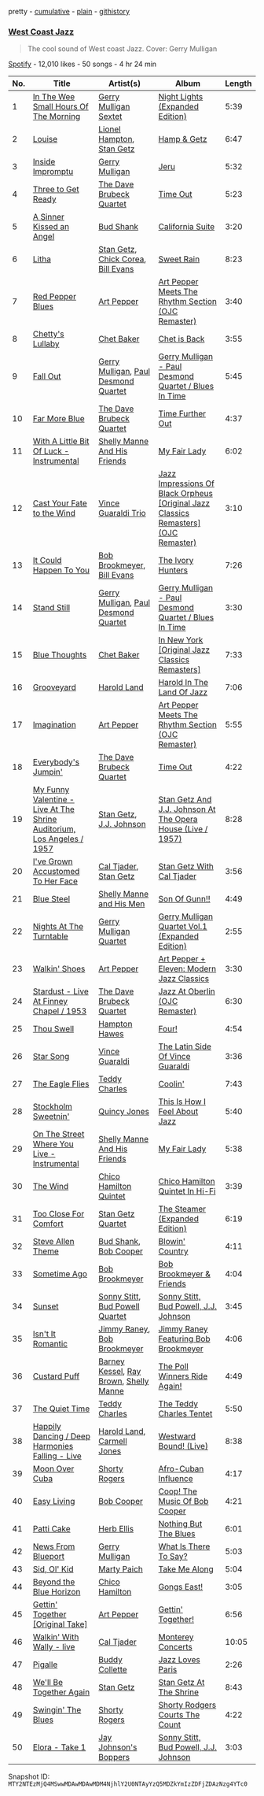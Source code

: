 pretty - [cumulative](/playlists/cumulative/37i9dQZF1DWYuZvbpQVftE.md) - [plain](/playlists/plain/37i9dQZF1DWYuZvbpQVftE) - [githistory](https://github.githistory.xyz/mackorone/spotify-playlist-archive/blob/main/playlists/plain/37i9dQZF1DWYuZvbpQVftE)

### [West Coast Jazz](https://open.spotify.com/playlist/37i9dQZF1DWYuZvbpQVftE)

> The cool sound of West coast Jazz\. Cover: Gerry Mulligan

[Spotify](https://open.spotify.com/user/spotify) - 12,010 likes - 50 songs - 4 hr 24 min

| No. | Title | Artist(s) | Album | Length |
|---|---|---|---|---|
| 1 | [In The Wee Small Hours Of The Morning](https://open.spotify.com/track/4c9u4ruTL1xWv2YcnS8AjN) | [Gerry Mulligan Sextet](https://open.spotify.com/artist/6tzN9Ew9w6JB0UQr8culs1) | [Night Lights \(Expanded Edition\)](https://open.spotify.com/album/1uJ9OJIgmgj4ta8xjq9nEJ) | 5:39 |
| 2 | [Louise](https://open.spotify.com/track/4z1E9GltZHciLum0ybby9h) | [Lionel Hampton](https://open.spotify.com/artist/2PjgZkwAEk7UTin4jP6HLP), [Stan Getz](https://open.spotify.com/artist/0FMucZsEnCxs5pqBjHjIc8) | [Hamp & Getz](https://open.spotify.com/album/7oa9WZyBnEHR8o0vjRWI7o) | 6:47 |
| 3 | [Inside Impromptu](https://open.spotify.com/track/4r4DOQ4OaGA3TsSqGqA2HE) | [Gerry Mulligan](https://open.spotify.com/artist/6l40OFJhuTbHQ9V12evc9K) | [Jeru](https://open.spotify.com/album/2ujmzTWpBs0rKq6lelbuWP) | 5:32 |
| 4 | [Three to Get Ready](https://open.spotify.com/track/3k5O0RKO6zEqu9JJ7JqxDX) | [The Dave Brubeck Quartet](https://open.spotify.com/artist/4iRZAbYvBqnxrbs6K25aJ7) | [Time Out](https://open.spotify.com/album/0nTTEAhCZsbbeplyDMIFuA) | 5:23 |
| 5 | [A Sinner Kissed an Angel](https://open.spotify.com/track/1OsFo184zx2OuU9QqnE4X2) | [Bud Shank](https://open.spotify.com/artist/2UuKUaomk3bZ0nHM3Y3FdW) | [California Suite](https://open.spotify.com/album/3gmEiOR3WfO1vm89Gvmw0i) | 3:20 |
| 6 | [Litha](https://open.spotify.com/track/0x9z9zmypzjXdRHiMyQ1gd) | [Stan Getz](https://open.spotify.com/artist/0FMucZsEnCxs5pqBjHjIc8), [Chick Corea](https://open.spotify.com/artist/5olDKSsFhhmwh8UCWwKtpq), [Bill Evans](https://open.spotify.com/artist/4jXfFzeP66Zy67HM2mvIIF) | [Sweet Rain](https://open.spotify.com/album/52eAdaMAspFcQT8u78E3ip) | 8:23 |
| 7 | [Red Pepper Blues](https://open.spotify.com/track/2w3DhdtQDnAzeNNH39kfpJ) | [Art Pepper](https://open.spotify.com/artist/3GpMtIOC5ZLvMBMI7IxPvA) | [Art Pepper Meets The Rhythm Section \(OJC Remaster\)](https://open.spotify.com/album/0KVlRrpun0BBnfJFeVTLfX) | 3:40 |
| 8 | [Chetty's Lullaby](https://open.spotify.com/track/3CfVHLrRxTLDqGZA25w5Eh) | [Chet Baker](https://open.spotify.com/artist/3rxeQlsv0Sc2nyYaZ5W71T) | [Chet is Back](https://open.spotify.com/album/7BsY0CO8mqyXnLf4KiB5AM) | 3:55 |
| 9 | [Fall Out](https://open.spotify.com/track/2RgIbUm4wAUhR5s78O8OoI) | [Gerry Mulligan](https://open.spotify.com/artist/6l40OFJhuTbHQ9V12evc9K), [Paul Desmond Quartet](https://open.spotify.com/artist/7DhtcH8dO2bHDqRyVt0lVc) | [Gerry Mulligan \- Paul Desmond Quartet / Blues In Time](https://open.spotify.com/album/4IUNUxPQYA2AglEfqDYogv) | 5:45 |
| 10 | [Far More Blue](https://open.spotify.com/track/2djpFaL4yqTH3fvDKijsMv) | [The Dave Brubeck Quartet](https://open.spotify.com/artist/4iRZAbYvBqnxrbs6K25aJ7) | [Time Further Out](https://open.spotify.com/album/0eMXd1VtCXCkuGWn9JjRDT) | 4:37 |
| 11 | [With A Little Bit Of Luck \- Instrumental](https://open.spotify.com/track/2sYInNWcg7ZL9cLobvs0oo) | [Shelly Manne And His Friends](https://open.spotify.com/artist/4NmuwMxBl62HSU4nXZYLUf) | [My Fair Lady](https://open.spotify.com/album/0HyyWDSM4mZcnkHIXo6oza) | 6:02 |
| 12 | [Cast Your Fate to the Wind](https://open.spotify.com/track/3nI7dNecArHQRc0vTUvELz) | [Vince Guaraldi Trio](https://open.spotify.com/artist/4ytkhMSAnrDP8XzRNlw9FS) | [Jazz Impressions Of Black Orpheus \[Original Jazz Classics Remasters\] \(OJC Remaster\)](https://open.spotify.com/album/0ZbVljVHaBZWOvaiSOtpgH) | 3:10 |
| 13 | [It Could Happen To You](https://open.spotify.com/track/10fMVCkTiTE1sLvd5ypZTD) | [Bob Brookmeyer](https://open.spotify.com/artist/3aM9H4QBnPUo6mnNVufAtN), [Bill Evans](https://open.spotify.com/artist/4jXfFzeP66Zy67HM2mvIIF) | [The Ivory Hunters](https://open.spotify.com/album/24rcDSSrgn13oqnqsuJH59) | 7:26 |
| 14 | [Stand Still](https://open.spotify.com/track/07jLNxcwKlAJ8c11gLJuTK) | [Gerry Mulligan](https://open.spotify.com/artist/6l40OFJhuTbHQ9V12evc9K), [Paul Desmond Quartet](https://open.spotify.com/artist/7DhtcH8dO2bHDqRyVt0lVc) | [Gerry Mulligan \- Paul Desmond Quartet / Blues In Time](https://open.spotify.com/album/4IUNUxPQYA2AglEfqDYogv) | 3:30 |
| 15 | [Blue Thoughts](https://open.spotify.com/track/6A2tYCT1Wcd5RT6DhyCqhm) | [Chet Baker](https://open.spotify.com/artist/3rxeQlsv0Sc2nyYaZ5W71T) | [In New York \[Original Jazz Classics Remasters\]](https://open.spotify.com/album/65zkV2jjroxi3mwOEddvDJ) | 7:33 |
| 16 | [Grooveyard](https://open.spotify.com/track/2DS10kEktKybLiPI30WvFG) | [Harold Land](https://open.spotify.com/artist/1jcPgyzUoFrMSI5jloL3LD) | [Harold In The Land Of Jazz](https://open.spotify.com/album/4VvgRg2qKq70YWZjKGepiG) | 7:06 |
| 17 | [Imagination](https://open.spotify.com/track/2of5gKZdb2dw3IeJCTd1qi) | [Art Pepper](https://open.spotify.com/artist/3GpMtIOC5ZLvMBMI7IxPvA) | [Art Pepper Meets The Rhythm Section \(OJC Remaster\)](https://open.spotify.com/album/0KVlRrpun0BBnfJFeVTLfX) | 5:55 |
| 18 | [Everybody's Jumpin'](https://open.spotify.com/track/0r3ZObqOhirTkBCr8f4L9q) | [The Dave Brubeck Quartet](https://open.spotify.com/artist/4iRZAbYvBqnxrbs6K25aJ7) | [Time Out](https://open.spotify.com/album/0nTTEAhCZsbbeplyDMIFuA) | 4:22 |
| 19 | [My Funny Valentine \- Live At The Shrine Auditorium, Los Angeles / 1957](https://open.spotify.com/track/3XMlpZZy7YhvfnHoiIKlYa) | [Stan Getz](https://open.spotify.com/artist/0FMucZsEnCxs5pqBjHjIc8), [J.J\. Johnson](https://open.spotify.com/artist/3hZ5sdhYTvgrmXIwtVwqmS) | [Stan Getz And J.J\. Johnson At The Opera House \(Live / 1957\)](https://open.spotify.com/album/6u0UBTSzmzL9CbfpwcNwKm) | 8:28 |
| 20 | [I've Grown Accustomed To Her Face](https://open.spotify.com/track/2p14371u2TyoND8KyyyN0T) | [Cal Tjader](https://open.spotify.com/artist/3XOVABzceOUTbR3iEz0ImO), [Stan Getz](https://open.spotify.com/artist/0FMucZsEnCxs5pqBjHjIc8) | [Stan Getz With Cal Tjader](https://open.spotify.com/album/2JoYII1dEoiwkRSNexKo3J) | 3:56 |
| 21 | [Blue Steel](https://open.spotify.com/track/6A5n5BZfgR2IhzlV1GbGWf) | [Shelly Manne and His Men](https://open.spotify.com/artist/0jiF8voCldfvNjfCEr6JDF) | [Son Of Gunn!!](https://open.spotify.com/album/0wIqfFb0f9BQTjdUt31Zlq) | 4:49 |
| 22 | [Nights At The Turntable](https://open.spotify.com/track/47j9f7Ix1CXwIE28ofdkBA) | [Gerry Mulligan Quartet](https://open.spotify.com/artist/6nLkWu5DSXItXcB6q2ISTO) | [Gerry Mulligan Quartet Vol.1 \(Expanded Edition\)](https://open.spotify.com/album/58yI7hd0vFL77B8iMBpYkB) | 2:55 |
| 23 | [Walkin' Shoes](https://open.spotify.com/track/3wqWq1ZOBIO0NQo98kmIFC) | [Art Pepper](https://open.spotify.com/artist/3GpMtIOC5ZLvMBMI7IxPvA) | [Art Pepper + Eleven: Modern Jazz Classics](https://open.spotify.com/album/3eFjOkJT3CopSAGmfFIqaJ) | 3:30 |
| 24 | [Stardust \- Live At Finney Chapel / 1953](https://open.spotify.com/track/5wIsuVFmdu6xtqxg4zjJTf) | [The Dave Brubeck Quartet](https://open.spotify.com/artist/4iRZAbYvBqnxrbs6K25aJ7) | [Jazz At Oberlin \(OJC Remaster\)](https://open.spotify.com/album/5DAnm554mksK5mPx9Jf29B) | 6:30 |
| 25 | [Thou Swell](https://open.spotify.com/track/5isHYKdOZoRLEltgxqjSMn) | [Hampton Hawes](https://open.spotify.com/artist/6BvSJSt6l7QJO2GHvtwFOK) | [Four!](https://open.spotify.com/album/0kTwd8JPkvKEaQ1hjYkwdz) | 4:54 |
| 26 | [Star Song](https://open.spotify.com/track/2JRsstA67i53C1GQiIdUUd) | [Vince Guaraldi](https://open.spotify.com/artist/7gXUrN8vgmVhKVCkw9pavV) | [The Latin Side Of Vince Guaraldi](https://open.spotify.com/album/6pyKEXTSWmqvSGGg7Hc1t4) | 3:36 |
| 27 | [The Eagle Flies](https://open.spotify.com/track/0L8PnNpkT1o7Mi9uK3doo5) | [Teddy Charles](https://open.spotify.com/artist/2LQeYKxQ99Y844Y2fxCGQn) | [Coolin'](https://open.spotify.com/album/5JK0dCS5Tzymtjvt3DsvA2) | 7:43 |
| 28 | [Stockholm Sweetnin'](https://open.spotify.com/track/5G0fv40KyLkpSiPtc0Q8gf) | [Quincy Jones](https://open.spotify.com/artist/3rxIQc9kWT6Ueg4BhnOwRK) | [This Is How I Feel About Jazz](https://open.spotify.com/album/2JN9W6snU2SvqW7ER0Vknk) | 5:40 |
| 29 | [On The Street Where You Live \- Instrumental](https://open.spotify.com/track/5kvgi3kVbX8AQ8kjpgEyuv) | [Shelly Manne And His Friends](https://open.spotify.com/artist/4NmuwMxBl62HSU4nXZYLUf) | [My Fair Lady](https://open.spotify.com/album/0HyyWDSM4mZcnkHIXo6oza) | 5:38 |
| 30 | [The Wind](https://open.spotify.com/track/3BeZhOKQMg67oQ5NA1ChB2) | [Chico Hamilton Quintet](https://open.spotify.com/artist/46KGomcx6B13NuFgu6GNT6) | [Chico Hamilton Quintet In Hi\-Fi](https://open.spotify.com/album/2dFpm1YkRBmyINNSAOYMGg) | 3:39 |
| 31 | [Too Close For Comfort](https://open.spotify.com/track/0ZU39CemSAamm1dtiSAchp) | [Stan Getz Quartet](https://open.spotify.com/artist/1LGtimLfGcQLKYJD1a1j1r) | [The Steamer \(Expanded Edition\)](https://open.spotify.com/album/2k1gozS6ZPvo38ZucooatA) | 6:19 |
| 32 | [Steve Allen Theme](https://open.spotify.com/track/6v4si83mpUqBwwAUKFbFuR) | [Bud Shank](https://open.spotify.com/artist/2UuKUaomk3bZ0nHM3Y3FdW), [Bob Cooper](https://open.spotify.com/artist/4DnrmZA1htqVJxqycYIswK) | [Blowin' Country](https://open.spotify.com/album/6Gif5fN122j92QDgzgPSZM) | 4:11 |
| 33 | [Sometime Ago](https://open.spotify.com/track/0OshedQ1Ylcgxcr3c23BQV) | [Bob Brookmeyer](https://open.spotify.com/artist/3aM9H4QBnPUo6mnNVufAtN) | [Bob Brookmeyer & Friends](https://open.spotify.com/album/12JCMQ79q662srkjDGoe02) | 4:04 |
| 34 | [Sunset](https://open.spotify.com/track/6DT90JA5wdKatQf12NynLb) | [Sonny Stitt](https://open.spotify.com/artist/217b0uqAzsOOhGcnoANZqj), [Bud Powell Quartet](https://open.spotify.com/artist/2vBE1v3LSzP5FGUm3sDo4Z) | [Sonny Stitt, Bud Powell, J.J\. Johnson](https://open.spotify.com/album/7qbujqTVR3B9ED9DqGd1sB) | 3:45 |
| 35 | [Isn't It Romantic](https://open.spotify.com/track/7gQmV1v83oPr2BwBaw89Qr) | [Jimmy Raney](https://open.spotify.com/artist/42MZam7rropEzPCxlGTmOs), [Bob Brookmeyer](https://open.spotify.com/artist/3aM9H4QBnPUo6mnNVufAtN) | [Jimmy Raney Featuring Bob Brookmeyer](https://open.spotify.com/album/2M5HUcSTnSBgJt1zB9Xjvp) | 4:06 |
| 36 | [Custard Puff](https://open.spotify.com/track/1qzchpVVLBAtZrz2EJMOge) | [Barney Kessel](https://open.spotify.com/artist/6pVkGhtBvjj1P52yn0tNLG), [Ray Brown](https://open.spotify.com/artist/0SvD7DL5CQTbcrMtns1US8), [Shelly Manne](https://open.spotify.com/artist/6M7ScGp8p2GspFJaIMh1Yo) | [The Poll Winners Ride Again!](https://open.spotify.com/album/7gZqZCkWIPlSAbttTYHgaT) | 4:49 |
| 37 | [The Quiet Time](https://open.spotify.com/track/6WAHaBnRvUFjw6L6Q2mMDh) | [Teddy Charles](https://open.spotify.com/artist/2LQeYKxQ99Y844Y2fxCGQn) | [The Teddy Charles Tentet](https://open.spotify.com/album/4SIPInfo9sWkrdOQJaLEhh) | 5:50 |
| 38 | [Happily Dancing / Deep Harmonies Falling \- Live](https://open.spotify.com/track/7vcuLXP5eTaUwa1xh3rRYs) | [Harold Land](https://open.spotify.com/artist/1jcPgyzUoFrMSI5jloL3LD), [Carmell Jones](https://open.spotify.com/artist/1Fz7kYXFWKM4L4Hjaq9ktx) | [Westward Bound! \(Live\)](https://open.spotify.com/album/5Bcl5tLBwZxch1KWFg1iKF) | 8:38 |
| 39 | [Moon Over Cuba](https://open.spotify.com/track/5lflPjZdIBV3aJjn79dkoO) | [Shorty Rogers](https://open.spotify.com/artist/7hxJ7osu5ELi0SVSvgUjQN) | [Afro\-Cuban Influence](https://open.spotify.com/album/6eTeF2FhtgBmKn6ya2RWn5) | 4:17 |
| 40 | [Easy Living](https://open.spotify.com/track/2qop18BlJiRwuvXJfKTA2z) | [Bob Cooper](https://open.spotify.com/artist/4DnrmZA1htqVJxqycYIswK) | [Coop! The Music Of Bob Cooper](https://open.spotify.com/album/7rxeQyuaS753773hzXRyK5) | 4:21 |
| 41 | [Patti Cake](https://open.spotify.com/track/5mAWOB72eW90rZtr3wzcYE) | [Herb Ellis](https://open.spotify.com/artist/3cE7UG46bdFd8gHHgzyQEz) | [Nothing But The Blues](https://open.spotify.com/album/3looSg4zNUFzKAyyos640A) | 6:01 |
| 42 | [News From Blueport](https://open.spotify.com/track/19cN9w8acuY1mhelpksd6h) | [Gerry Mulligan](https://open.spotify.com/artist/6l40OFJhuTbHQ9V12evc9K) | [What Is There To Say?](https://open.spotify.com/album/0NUxMpyjIOP71y3NaThnTW) | 5:03 |
| 43 | [Sid, Ol' Kid](https://open.spotify.com/track/4ZdUYMQBvQe4o5qiIVGtzI) | [Marty Paich](https://open.spotify.com/artist/69OOiGDvj0o9QQ184tqc9R) | [Take Me Along](https://open.spotify.com/album/24I15RTAgb3NtGfrTilzQI) | 5:04 |
| 44 | [Beyond the Blue Horizon](https://open.spotify.com/track/58iD5C0t6pKoidcDayin0K) | [Chico Hamilton](https://open.spotify.com/artist/31NF3yc9DoAdh2bgR6mY04) | [Gongs East!](https://open.spotify.com/album/2vhPXcTqaaFwl9L8PsBd8Q) | 3:05 |
| 45 | [Gettin' Together \[Original Take\]](https://open.spotify.com/track/78kfNNgqKksRDd9Qr6usSX) | [Art Pepper](https://open.spotify.com/artist/3GpMtIOC5ZLvMBMI7IxPvA) | [Gettin' Together!](https://open.spotify.com/album/4eF6FIxcBLOMOLEl3w4QQT) | 6:56 |
| 46 | [Walkin' With Wally \- live](https://open.spotify.com/track/2jrutFIbGBJqT8FdSRisuJ) | [Cal Tjader](https://open.spotify.com/artist/3XOVABzceOUTbR3iEz0ImO) | [Monterey Concerts](https://open.spotify.com/album/1nIZG4Rb0iAzzqo5UgcF2t) | 10:05 |
| 47 | [Pigalle](https://open.spotify.com/track/4vwJminEIogBjD68EE6nLM) | [Buddy Collette](https://open.spotify.com/artist/1ZsOY6yOMW2n8M7mzKuTpR) | [Jazz Loves Paris](https://open.spotify.com/album/5aXQDmS6CoqSi8MJ3kRdYq) | 2:26 |
| 48 | [We'll Be Together Again](https://open.spotify.com/track/3fysSRqg0huNQnjCUS0zo3) | [Stan Getz](https://open.spotify.com/artist/0FMucZsEnCxs5pqBjHjIc8) | [Stan Getz At The Shrine](https://open.spotify.com/album/2fXvQcPb7ZVTr0GqLE1j12) | 8:43 |
| 49 | [Swingin' The Blues](https://open.spotify.com/track/316FxiYEDzyHI4OMBuXC8l) | [Shorty Rogers](https://open.spotify.com/artist/7hxJ7osu5ELi0SVSvgUjQN) | [Shorty Rodgers Courts The Count](https://open.spotify.com/album/79crFBHL0AC42MEgShce76) | 4:22 |
| 50 | [Elora \- Take 1](https://open.spotify.com/track/2zt99thBhPU53vIw6bwkI6) | [Jay Johnson's Boppers](https://open.spotify.com/artist/3cUTizP3cVCrJ0AxUX0B60) | [Sonny Stitt, Bud Powell, J.J\. Johnson](https://open.spotify.com/album/7qbujqTVR3B9ED9DqGd1sB) | 3:03 |

Snapshot ID: `MTY2NTEzMjQ4MSwwMDAwMDAwMDM4NjhlY2U0NTAyYzQ5MDZkYmIzZDFjZDAzNzg4YTc0`
